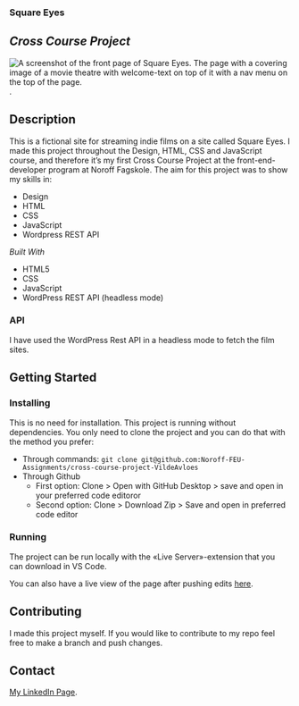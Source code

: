 ### Square Eyes
## *Cross Course Project*
![A screenshot of the front page of Square Eyes. The page with a covering image of a movie theatre with welcome-text on top of it with a nav menu on the top of the page.](./images/Square-Eyes.png).

## Description
This is a fictional site for streaming indie films on a site called Square Eyes. I made this project throughout the Design, HTML, CSS and JavaScript course, and therefore it’s my first Cross Course Project at the front-end-developer program at Noroff Fagskole. 
The aim for this project was to show my skills in:
- Design
- HTML 
- CSS
- JavaScript
- Wordpress REST API 

*Built With*
* HTML5
* CSS
* JavaScript
* WordPress REST API (headless mode)

### API
I have used the WordPress Rest API in a headless mode to fetch the film sites.


## Getting Started
### Installing
This is no need for installation. This project is running without dependencies. 
You only need to clone the project and you can do that with the method you prefer: 
- Through commands: `git clone git@github.com:Noroff-FEU-Assignments/cross-course-project-VildeAvloes`
-  Through Github
    -  First option: Clone > Open with GitHub Desktop > save and open in your preferred code editoror
    -  Second option: Clone > Download Zip > Save and open in preferred code editor

### Running
The project can be run locally with the «Live Server»-extension that you can download in VS Code.

You can also have a live view of the page after pushing edits [here](https://aesthetic-frangollo-28a904.netlify.app/).


## Contributing
I made this project myself. If you would like to contribute to my repo feel free to make a branch and push changes. 

## Contact
[My LinkedIn Page](https://www.linkedin.com/in/vilde-avloes/).
